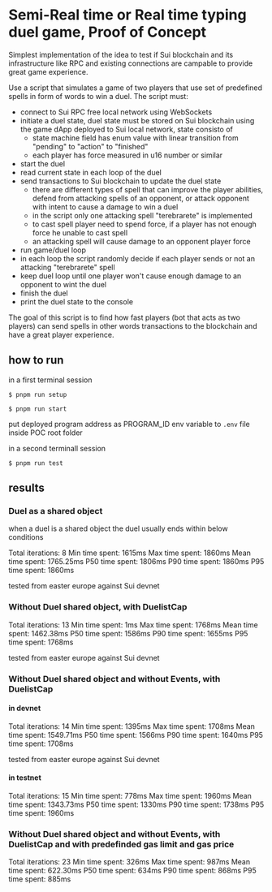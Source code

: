 # Semi-Real time or Real time typing duel game, Proof of Concept

Simplest implementation of the idea to test if Sui blockchain and its infrastructure like RPC and existing connections are campable to provide great game experience.

Use a script that simulates a game of two players that use set of predefined spells in form of words to win a duel. The script must:
* connect to Sui RPC free local network using WebSockets 
* initiate a duel state, duel state must be stored on Sui blockchain using the game dApp deployed to Sui local network, state consisto of
    * state machine field has enum value with linear transition from "pending" to "action" to "finished"
    * each player has force measured in u16 number or similar
* start the duel
* read current state in each loop of the duel
* send transactions to Sui blockchain to update the duel state
    * there are different types of spell that can improve the player abilities, defend from attacking spells of an opponent, or attack opponent with intent to cause a damage to win a duel
    * in the script only one attacking spell "terebrarete" is implemented
    * to cast spell player need to spend force, if a player has not enough force he unable to cast spell
    * an attacking spell will cause damage to an opponent player force
* run game/duel loop
* in each loop the script randomly decide if each player sends or not an attacking "terebrarete" spell
* keep duel loop until one player won't cause enough damage to an opponent to wint the duel
* finish the duel
* print the duel state to the console

The goal of this script is to find how fast players (bot that acts as two players) can send spells in other words transactions to the blockchain and have a great player experience.

## how to run

in a first terminal session

    $ pnpm run setup

    $ pnpm run start

put deployed program address as PROGRAM_ID env variable to `.env` file inside POC root folder

in a second terminall session

    $ pnpm run test

## results

### Duel as a shared object

when a duel is a shared object the duel usually ends within below conditions

Total iterations: 8
Min time spent: 1615ms
Max time spent: 1860ms
Mean time spent: 1765.25ms
P50 time spent: 1806ms
P90 time spent: 1860ms
P95 time spent: 1860ms

tested from easter europe against Sui devnet

### Without Duel shared object, with DuelistCap

Total iterations: 13
Min time spent: 1ms
Max time spent: 1768ms
Mean time spent: 1462.38ms
P50 time spent: 1586ms
P90 time spent: 1655ms
P95 time spent: 1768ms

tested from easter europe against Sui devnet

### Without Duel shared object and without Events, with DuelistCap

#### in devnet

Total iterations: 14
Min time spent: 1395ms
Max time spent: 1708ms
Mean time spent: 1549.71ms
P50 time spent: 1566ms
P90 time spent: 1640ms
P95 time spent: 1708ms

tested from easter europe against Sui devnet

#### in testnet

Total iterations: 15
Min time spent: 778ms
Max time spent: 1960ms
Mean time spent: 1343.73ms
P50 time spent: 1330ms
P90 time spent: 1738ms
P95 time spent: 1960ms

### Without Duel shared object and without Events, with DuelistCap and with predefinded gas limit and gas price

Total iterations: 23
Min time spent: 326ms
Max time spent: 987ms
Mean time spent: 622.30ms
P50 time spent: 634ms
P90 time spent: 868ms
P95 time spent: 885ms

